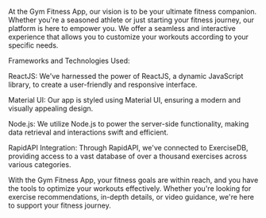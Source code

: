 At the Gym Fitness App, our vision is to be your ultimate fitness companion. Whether you're a seasoned athlete or just starting your fitness journey, our platform is here to empower you. We offer a seamless and interactive experience that allows you to customize your workouts according to your specific needs.

Frameworks and Technologies Used:

ReactJS: We've harnessed the power of ReactJS, a dynamic JavaScript library, to create a user-friendly and responsive interface.

Material UI: Our app is styled using Material UI, ensuring a modern and visually appealing design.

Node.js: We utilize Node.js to power the server-side functionality, making data retrieval and interactions swift and efficient.

RapidAPI Integration: Through RapidAPI, we've connected to ExerciseDB, providing access to a vast database of over a thousand exercises across various categories.

With the Gym Fitness App, your fitness goals are within reach, and you have the tools to optimize your workouts effectively. Whether you're looking for exercise recommendations, in-depth details, or video guidance, we're here to support your fitness journey.
